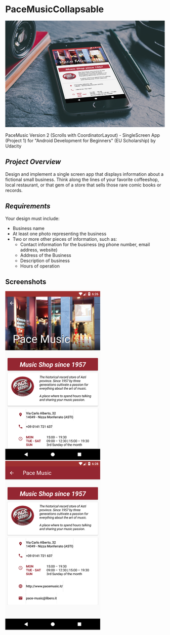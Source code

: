 # PaceMusicCollapsable
![Cover](/assets/0035d6a97ccd4aceaf31a5ed9ef4ad26_9_960.jpg)

PaceMusic Version 2 (Scrolls with CoordinatorLayout) - SingleScreen App (Project 1) for "Android Development for Beginners" (EU Scholarship) by Udacity

## _Project Overview_
Design and implement a single screen app that displays information about a fictional small business. Think along the lines of your favorite coffeeshop, local restaurant, or that gem of a store that sells those rare comic books or records.

## _Requirements_
Your design must include:

* Business name
* At least one photo representing the business
* Two or more other pieces of information, such as:
   * Contact information for the business (eg phone number, email address, website)
   * Address of the Business
   * Description of business
   * Hours of operation

## Screenshots
<img src="https://github.com/Redjack1888/PaceMusicCollapsable/blob/master/assets/Screenshot_1583947599.png" width="300" height="533" />
<img src="https://github.com/Redjack1888/PaceMusicCollapsable/blob/master/assets/Screenshot_1583947699.png" width="300" height="533" />
